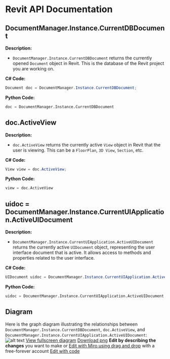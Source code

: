 # Revit API Documentation

## DocumentManager.Instance.CurrentDBDocument
**Description:** 
- `DocumentManager.Instance.CurrentDBDocument` returns the currently opened `Document` object in Revit. This is the database of the Revit project you are working on.

**C# Code:**
```csharp
Document doc = DocumentManager.Instance.CurrentDBDocument;
```

**Python Code:**
```python
doc = DocumentManager.Instance.CurrentDBDocument
```

## doc.ActiveView
**Description:**
- `doc.ActiveView` returns the currently active `View` object in Revit that the user is viewing. This can be a `FloorPlan`, `3D View`, `Section`, etc.

**C# Code:**
```csharp
View view = doc.ActiveView;
```

**Python Code:**
```python
view = doc.ActiveView
```

## uidoc = DocumentManager.Instance.CurrentUIApplication.ActiveUIDocument
**Description:**
- `DocumentManager.Instance.CurrentUIApplication.ActiveUIDocument` returns the currently active `UIDocument` object, representing the user interface document that is active. It allows access to methods and properties related to the user interface.

**C# Code:**
```csharp
UIDocument uidoc = DocumentManager.Instance.CurrentUIApplication.ActiveUIDocument;
```

**Python Code:**
```python
uidoc = DocumentManager.Instance.CurrentUIApplication.ActiveUIDocument
```

## Diagram
Here is the graph diagram illustrating the relationships between `DocumentManager.Instance.CurrentDBDocument`, `doc.ActiveView`, and `DocumentManager.Instance.CurrentUIApplication.ActiveUIDocument`:
![alt text](https://diagrams.helpful.dev/d/d:zIVt2CuA)
[View fullscreen diagram](https://diagrams.helpful.dev/d/d:zIVt2CuA)
[Download png](https://diagrams.helpful.dev/d/d:zIVt2CuA-png-base-64-for-mobile)
**Edit by describing the changes** you want to make or
[Edit with Miro using drag and drop](https://diagrams.helpful.dev/m/m:586LJrXd) with a free-forever account
[Edit with code](https://diagrams.helpful.dev/s/s:zjrUCepu)